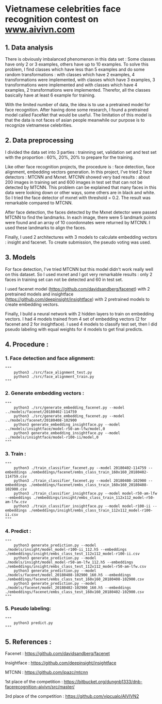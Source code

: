 # Vietnamese celebrities face recognition contest on www.aivivn.com

## 1. Data analysis

There is obviously imbalanced phenomenon in this data set : Some classes have only 2 or 3 examples, others have up to 10 examples. To solve this problem, I find classes which have less than 5 examples and do some random transformations : with classes which have 2 examples, 4 transformations were implemented, with classes which have 3 examples, 3 transformations were implemented and with classes which have 4 examples, 2 transformations were implemented. Therefor, all the classes basically have at least 6 example for training. 

With the limited number of data, the idea is to use a pretrained model for face recognition. After having done some research, I found a pretrained model called FaceNet that would be useful. The limitation of this model is that the data is not faces of asian people meanwhile our purpose is to recognize vietnamese celebrities. 

## 2. Data preprocessing
I divided the data set into 3 parties : trainning set, validation set and test set with the proportion : 60%, 20%, 20% to prepare for the training.

Like other face recognition projects, the procedure is : face detection, face alignment, embedding vectors generation.
In this project, I've tried 2 face detectors :  MTCNN and Mxnet. MTCNN showed very bad results : about 200 images in training set and 600 images in test set that can not be detected by MTCNN. This problem can be explained that many faces in this data were looking down or other ways, some others are in black and white. So I tried the face detector of mxnet with threshold = 0.2. The result was remarkable compared to MTCNN. 

After face detection, the faces detected by the Mxnet detector were passed MTCNN to find the landmarks. In each image, there were 5 landmark points were found and an array of 10 coordonnates were returned by MTCNN. I used these landmarks to align the faces. 

Finally, I used 2 architectures with 3 models to calculate embedding vectors : insight and facenet. To create submission, the pseudo voting was used.
## 3. Models 
For face detection, I've tried MTCNN but this model didn't work really well on this dataset. So I used mxnet and I got very remarkable results : only 2 faces in training set can not be detected and 60 in test set. 

I used facenet model (https://github.com/davidsandberg/facenet) with 2 pretrained models and insightface (https://github.com/deepinsight/insightface) with 2 pretrained models to create embedding vectors. 

Finally, I build a neural network with 2 hidden layers to train on embedding vectors. I had 4 models trained from 4 set of embedding vectors (2 for facenet and 2 for insightface). I used 4 models to classify test set, then I did pseudo labeling with equal weights for 4 models to get final predicts. 


## 4. Procedure :

### 1. Face detection and face alignment:
    """
        python3 ./src/face_alignment_test.py 
        python3 ./src/face_alignment_train.py
    """

### 2. Generate embedding vectors : 
    """
        python3 ./src/generate_embedding_facenet.py --model ../models/facenet/20180402-114759 
        python3 ./src/generate_embedding_facenet.py --model ../models/facenet/20180408-102900
        python3 generate_embedding_insightface.py --model ../models/insightface/model-r50-am-lfw/model,0
        python3 generate_embedding_insightface.py --model ../models/insightface/model-r100-ii/model,0
    """

### 3. Train :
    """
        python3 ./train_classifier_facenet.py --model 20180402-114759 --embeddings ./embeddings/facenet/embs_class_train_160x160_20180402-114759.csv
        python3 ./train_classifier_facenet.py --model 20180408-102900 --embeddings ./embeddings/facenet/embs_class_train_160x160_20180408-102900.csv
        python3 ./train_classifier_insightface.py --model model-r50-am-lfw --embeddings ./embeddings/insight/embs_class_train_112x112_model-r50-am-lfw.csv
        python3 ./train_classifier_insightface.py --model model-r100-ii --embeddings ./embeddings/insight/embs_class_train_112x112_model-r100-ii.csv
    """

### 4. Predict : 
    """
        python3 generate_prediction.py --model ./models/insight/model_model-r100-ii_112.h5 --embeddings ./embeddings/insight/embs_class_test_112x112_model-r100-ii.csv
        python3 generate_prediction.py --model ./models/insight/model_model-r50-am-lfw_112.h5 --embeddings ./embeddings/insight/embs_class_test_112x112_model-r50-am-lfw.csv
        python3 generate_prediction.py --model ./models/facenet/model_20180408-102900_160.h5 --embeddings ./embeddings/facenet/embs_class_test_160x160_20180408-102900.csv
        python3 generate_prediction.py --model ./models/facenet/model_20180402-102900_160.h5 --embeddings ./embeddings/facenet/embs_class_test_160x160_20180402-102900.csv
    """

### 5. Pseudo labeling:
    """
        python3 predict.py
    """

## 5. References : 
Facenet : https://github.com/davidsandberg/facenet

Insightface : https://github.com/deepinsight/insightface

MTCNN : https://github.com/ipazc/mtcnn

1st place of the competition : https://bitbucket.org/dungnb1333/dnb-facerecognition-aivivn/src/master/

3rd place of the competition : https://github.com/vipcualo/AIVIVN2